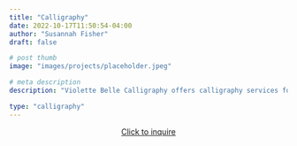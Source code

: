 ```yaml
---
title: "Calligraphy"
date: 2022-10-17T11:50:54-04:00
author: "Susannah Fisher"
draft: false

# post thumb
image: "images/projects/placeholder.jpeg"

# meta description
description: "Violette Belle Calligraphy offers calligraphy services for personal stationery, weddings, and other life events."

type: "calligraphy"
---
```

<center><a href="/contact" class="btn btn-outline-primary">Click to inquire</a></center>


